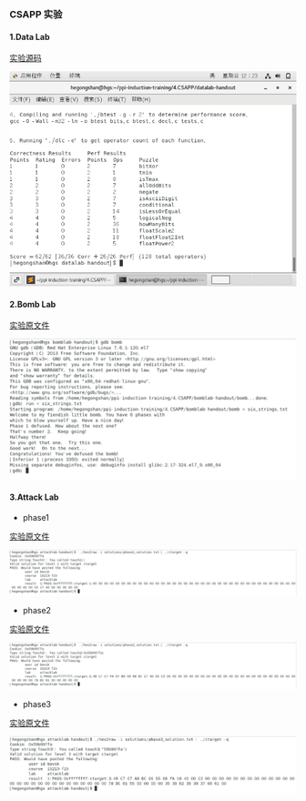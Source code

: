 ### CSAPP 实验

#### 1.Data Lab

[实验源码](./datalab-handout/bits.c)

![数据实验](../img/4-1.datalab.png)

#### 2.Bomb Lab

[实验原文件](./bomblab-handout/six_strings.txt)

![bomb实验结果](../img/4-2.bomblab.png)

#### 3.Attack Lab

* phase1

[实验原文件](./attacklab-handout/solutions/phase1_solution.txt)

![phase1实验结果](../img/4-3.phase1.png)

* phase2

[实验原文件](./attacklab-handout/solutions/phase2_solution.txt)

![phase2实验结果](../img/4-3.phase2.png)

* phase3

[实验原文件](./attacklab-handout/solutions/phase3_solution.txt)

![phase3实验结果](../img/4-3.phase3.png)
